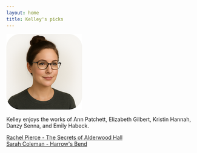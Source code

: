 ```yaml
---
layout: home
title: Kelley's picks
---
```


![Kelley](/assets/kelley.png)

Kelley enjoys the works of Ann Patchett, Elizabeth Gilbert, Kristin Hannah, Danzy Senna, and Emily Habeck.


[Rachel Pierce - The Secrets of Alderwood Hall](/works/Rachel-Pierce-The-Secrets-of-Alderwood-Hall.html)  
[Sarah Coleman - Harrow's Bend](/works/Sarah-Coleman-Harrows-Bend.html)  